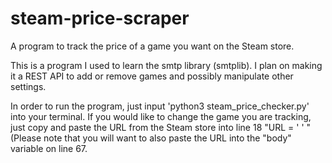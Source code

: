 # steam-price-scraper
A program to track the price of a game you want on the Steam store.

This is a program I used to learn the smtp library (smtplib).
I plan on making it a REST API to add or remove games and possibly manipulate other settings.

In order to run the program, just input 'python3 steam_price_checker.py' into your terminal.
If you would like to change the game you are tracking, just copy and paste the URL from the Steam store into line 18 "URL = ' ' "
(Please note that you will want to also paste the URL into the "body" variable on line 67.
